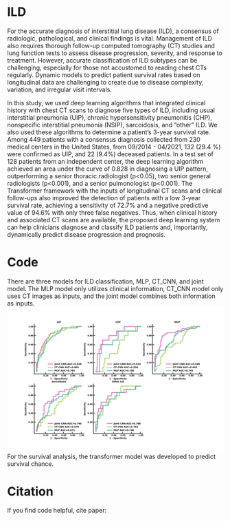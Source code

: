 # ILD
For the accurate diagnosis of interstitial lung disease (ILD), a consensus of radiologic, pathological, and clinical findings is vital. Management of ILD also requires thorough follow-up computed tomography (CT) studies and lung function tests to assess disease progression, severity, and response to treatment. However, accurate classification of ILD subtypes can be challenging, especially for those not accustomed to reading chest CTs regularly. Dynamic models to predict patient survival rates based on longitudinal data are challenging to create due to disease complexity, variation, and irregular visit intervals.

In this study, we used deep learning algorithms that integrated clinical history with chest CT scans to diagnose five types of ILD, including usual interstitial pneumonia (UIP), chronic hypersensitivity pneumonitis (CHP), nonspecific interstitial pneumonia (NSIP), sarcoidosis, and “other” ILD. We also used these algorithms to determine a patient’s 3-year survival rate. Among 449 patients with a consensus diagnosis collected from 230 medical centers in the United States, from 09/2014 - 04/2021, 132 (29.4 %) were confirmed as UIP, and 22 (9.4%) deceased patients. In a test set of 128 patients from an independent center, the deep learning algorithm achieved an area under the curve of 0.828 in diagnosing a UIP pattern, outperforming a senior thoracic radiologist (p<0.05), two senior general radiologists (p<0.001), and a senior pulmonologist (p<0.001). The Transformer framework with the inputs of longitudinal CT scans and clinical follow-ups also improved the detection of patients with a low 3-year survival rate, achieving a sensitivity of 72.7% and a negative predictive value of 94.6% with only three false negatives. Thus, when clinical history and associated CT scans are available, the proposed deep learning system can help clinicians diagnose and classify ILD patients and, importantly, dynamically predict disease progression and prognosis.

# Code
There are three models for ILD classification, MLP, CT_CNN, and joint model. The MLP model only utilizes clinical information, CT_CNN model only uses CT images as inputs, and the joint model combines both information as inputs. 
![alt text](https://github.com/lzl199704/ILD/blob/main/util/FigureS2.png)
For the survival analysis, the transformer model was developed to predict survival chance. 

# Citation
If you find code helpful, cite paper:

